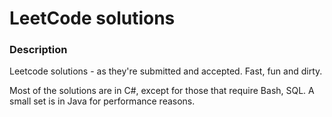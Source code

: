 # LeetCode solutions

### Description

Leetcode solutions - as they're submitted and accepted. Fast, fun and dirty.

Most of the solutions are in C#, except for those that require Bash, SQL. A small set is in Java for performance reasons.
